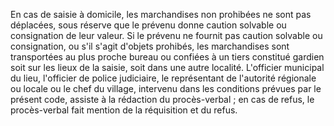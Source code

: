 En cas de saisie à domicile, les marchandises non
prohibées ne sont pas déplacées, sous réserve que le prévenu donne
caution solvable ou consignation de leur valeur. Si le prévenu ne
fournit pas caution solvable ou consignation, ou s'il s'agit d'objets
prohibés, les marchandises sont transportées au plus proche bureau ou
confiées à un tiers constitué gardien soit sur les lieux de la saisie,
soit dans une autre localité.
L'officier municipal du lieu, l'officier de police judiciaire, le
représentant de l'autorité régionale ou locale ou le chef du village,
intervenu dans les conditions prévues par
le présent code, assiste à la
rédaction du procès-verbal ; en cas de refus, le procès-verbal fait
mention de la réquisition et du refus.
